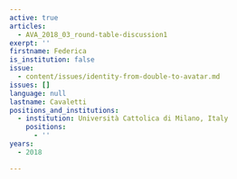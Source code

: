 ```yaml
---
active: true
articles:
  - AVA_2018_03_round-table-discussion1
exerpt: ''
firstname: Federica
is_institution: false
issue:
  - content/issues/identity-from-double-to-avatar.md
issues: []
language: null
lastname: Cavaletti
positions_and_institutions:
  - institution: Università Cattolica di Milano, Italy
    positions:
      - ''
years:
  - 2018

---
```

